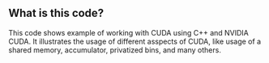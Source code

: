 ## What is this code?
This code shows example of working with CUDA using C++ and NVIDIA CUDA. It illustrates the usage of different asspects of CUDA, like usage of a shared memory, accumulator, privatized bins, and many others.
